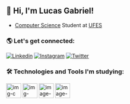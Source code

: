 ## 👨 Hi, I'm Lucas Gabriel!

- <a href="https://informatica.ufes.br/">Computer Science</a> Student at <a href="https://www.ufes.br/">UFES</a>

### 🌎 Let's get connected:

[![Linkedin](https://img.shields.io/badge/LinkedIn-0077B5?style=for-the-badge&logo=linkedin&logoColor=white)](https://www.linkedin.com/in/lucas-go-costa/)
[![Instagram](https://img.shields.io/badge/Instagram-E4405F?style=for-the-badge&logo=instagram&logoColor=white)](https://www.instagram.com/lucas_go_costa)
[![Twitter](https://img.shields.io/badge/Twitter-1DA1F2?style=for-the-badge&logo=twitter&logoColor=white)](https://twitter.com/lucas_go_costa)

### 🛠️ Technologies and Tools I'm studying:

<div>
  <img align="center" alt="img-c" height="40" width="40" src="https://cdn.jsdelivr.net/gh/devicons/devicon/icons/c/c-original.svg"/>
  <img align="center" alt="img-c++" height="40" width="40" src="https://cdn.jsdelivr.net/gh/devicons/devicon/icons/cplusplus/cplusplus-original.svg"/>
  <img align="center" alt="image-java" height="40" width="40" src="https://cdn.jsdelivr.net/gh/devicons/devicon/icons/java/java-original-wordmark.svg"/>
  <img align="center" alt="image-python" height="40" width="40" src="https://cdn.jsdelivr.net/gh/devicons/devicon/icons/python/python-original.svg"/>
</div>
